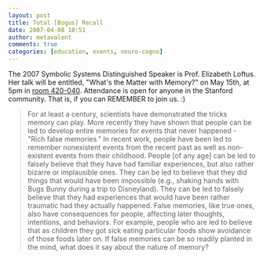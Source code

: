 ```yaml
---
layout: post
title: Total [Bogus] Recall
date: 2007-04-08 10:51
author: metavalent
comments: true
categories: [education, events, neuro-cogno]
---
```

The 2007 Symbolic Systems Distinguished Speaker is Prof. Elizabeth Loftus. Her talk will be entitled, "What's the Matter with Memory?" on May 15th, at 5pm in <a href="https://campus-map.stanford.edu/index.cfm?ID=01-420">room 420-040</a>. Attendance is open for anyone in the Stanford community. That is, if you can REMEMBER to join us. :)<blockquote>For at least a century, scientists have demonstrated the tricks memory can play. More recently they have  shown that people can be led to develop entire memories for events that never happened - "Rich false memories." In recent work, people have been led to remember nonexistent events from the recent past as well as non-existent events from their childhood. People [of any age] can be led to falsely believe that they have had familiar experiences, but also rather bizarre or implausible ones. They can be led to believe that they did things that would have been impossible (e.g., shaking hands with Bugs Bunny during a trip to Disneyland). They can be led to falsely believe that they had experiences that would have been rather traumatic had they actually happened. False memories, like true ones, also have consequences for people, affecting later thoughts, intentions, and behaviors. For example, people who are led to believe that as children they got sick eating particular foods show avoidance of those foods later on. If false memories can be so readily planted in the mind, what does it say about the nature of memory?</blockquote>


